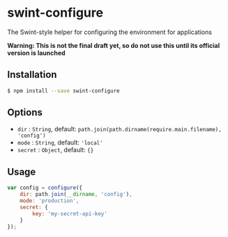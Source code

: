 # swint-configure
The Swint-style helper for configuring the environment for applications

**Warning: This is not the final draft yet, so do not use this until its official version is launched**

## Installation
```sh
$ npm install --save swint-configure
```

## Options
* `dir` : `String`, default: `path.join(path.dirname(require.main.filename), 'config')`
* `mode` : `String`, default: `'local'`
* `secret` : `Object`, default: `{}`

## Usage
```javascript
var config = configure({
	dir: path.join(__dirname, 'config'),
	mode: 'production',
	secret: {
		key: 'my-secret-api-key'
	}
});
```
